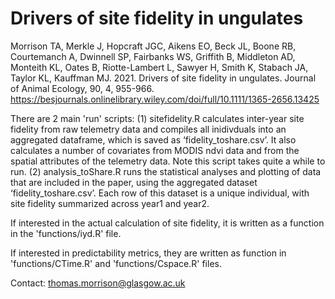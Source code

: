 # Drivers of site fidelity in ungulates

Morrison TA, Merkle J, Hopcraft JGC, Aikens EO, Beck JL, Boone RB, Courtemanch A, Dwinnell SP, Fairbanks WS, Griffith B, Middleton AD, Monteith KL, Oates B, Riotte-Lambert L, Sawyer H, Smith K, Stabach JA, Taylor KL, Kauffman MJ. 2021. Drivers of site fidelity in ungulates. Journal of Animal Ecology, 90, 4, 955-966.
https://besjournals.onlinelibrary.wiley.com/doi/full/10.1111/1365-2656.13425

There are 2 main 'run' scripts: 
(1) sitefidelity.R calculates inter-year site fidelity from raw telemetry data and compiles all inidivduals into an aggregated dataframe, which is saved as ‘fidelity_toshare.csv’. It also calculates a number of covariates from MODIS ndvi data and from the spatial attributes of the telemetry data. Note this script takes quite a while to run. 
(2) analysis_toShare.R runs the statistical analyses and plotting of data that are included in the paper, using the aggregated dataset  ‘fidelity_toshare.csv’. Each row of this dataset is a unique individual, with site fidelity summarized across year1 and year2. 

If interested in the actual calculation of site fidelity, it is written as a function in the 'functions/iyd.R' file. 

If interested in predictability metrics, they are written as function in 'functions/CTime.R' and 'functions/Cspace.R' files. 


Contact: <thomas.morrison@glasgow.ac.uk>
